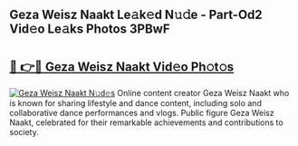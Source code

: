 ## Geza Weisz Naakt Le𝚊k𝚎d N𝚞𝚍e - Part-Od2 Vid𝚎o Le𝚊ks Photos 3PBwF

# <h2><a href="http://fb00at.evod.top/?m=Geza+Weisz+Naakt">🔗 👉🔴 Geza Weisz Naakt Vid𝚎o Ph𝚘t𝚘s</a></h2>

[![Geza Weisz Naakt N𝚞d𝚎s](https://i.imgur.com/8V9OHl7.gif)](http://fb00at.evod.top/?m=Geza+Weisz+Naakt)
Online content creator Geza Weisz Naakt who is known for sharing lifestyle and dance content, including solo and collaborative dance performances and vlogs. Public figure Geza Weisz Naakt, celebrated for their remarkable achievements and contributions to society. 
